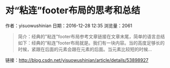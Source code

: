 # 对“粘连”footer布局的思考和总结
作者：yisuowushinian
日期：2016-12-28 12:35
浏览量：2061
> 简介：经典的"粘连"footer布局参考文章链接在文章末尾，简单的语言总结如下：经典的“粘连”footer布局就是。我们有一块内容。当的高度足够长的时候，紧跟在后面的元素会跟在元素的后面。当元素比较短的时候...

 链接：http://blog.csdn.net/yisuowushinian/article/details/53898927

